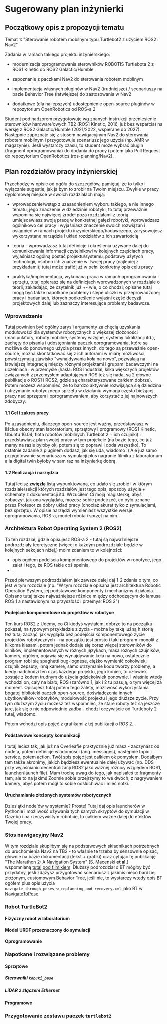 # Sugerowany plan inżynierki

## Początkowy opis z propozycji tematu

Temat 1:
"Sterowanie robotem mobilnym typu Turtlebot2 z użyciem ROS2 i Nav2"

Zadania w ramach takiego projektu inżynierskiego:

* modernizacja oprogramowania sterowników ROBOTIS Turtlebota 2 z ROS1 Kinetic do ROS2 Galactic/Humble

* zapoznanie z paczkami Nav2 do sterowania robotem mobilnym

* implementacja własnych pluginów w Nav2 (trudniejsze) / scenariuszy na bazie Behavior Tree (łatwiejsze) do zastosowania w Nav2

* dodatkowe (dla najlepszych) udostępnienie open-source pluginów w repozytorium OpenRobotics od ROS-a 2

Student pod nadzorem przygotowuje wg znanych instrukcji przeniesienie sterowników hardware'owych TB2 (ROS1 Kinetic, 2016, już bez wsparcia) na wersję z ROS2 Galactic/Humble (2021/2022, wspierane do 2027). Następnie zapoznaje się z stosem nawigacyjnym Nav2 do sterowania robotem mobilnym i przygotowuje scenariusz jego użycia (np. AMR w magazynie). Jeśli wystarczy czasu, to student może wybrać plugin (fragment oprogramowania) do dodania do pracy i potem jako Pull Request do repozytorium OpenRobotics (ros-planning/Nav2).

## Plan rozdziałów pracy inżynierskiej

Przechodzę w opisie od ogółu do szczegółów, pamiętaj, że to tylko i wyłącznie sugestie, jak ja bym to zrobił na Twoim miejscu. Zwykle w pracy dyplomowej miejsce w swoich rozdziałach mają:

* wprowadzenie/wstęp z uzasadnieniem wyboru takiego, a nie innego tematu, jego znaczenie w dziedzinie robotyki, to tutaj przeważnie wspomina się najwięcej źródeł poza rozdziałami z teorią - umiejscawiasz swoją pracę w konkretnej gałęzi robotyki, wprowadzasz ogólnikowo cel pracy i wyjaśniasz znaczenie swoich rozwiązań i osiągnięć w ramach projektu inżynierskiego/badawczego, zarysowujesz wykorzystane narządzia i układ rozdziałów z ich zawartością

* teoria - wprowadzasz tutaj definicje i określenia używane dalej do komunikowania informacji czytelnikowi w kolejnych częściach pracy, wyjaśniasz ogólną postać projektu/systemu, podstawy użytych technologii, osobno ich znaczenie w Twojej pracy (najlepiej z przykładami); tutaj może trafić już w pełni konkretny opis celu pracy

* praktyka/implementacja, wykonana praca w ramach oprogramowania i sprzętu, tutaj opierasz się na definicjach wprowadzonych w rozdziale o teorii, zakładając, że czytelnik już +- wie, o co chodzi; opisane tutaj mogą być także napotkane problemy i ślepe uliczki w przeprowadzonej pracy i badaniach, których podkreślenie wyjaśni część decyzji projektowych dalej lub zaznaczy interesujące problemy badawcze.

### Wprowadzenie

Tutaj powinien być ogólny zarys i argumenty za chęcią uzyskania modułowości dla systemów robotycznych o większej złożoności (manipulatory, roboty mobilne, systemy wizyjne, systemy lokalizacji itd.), zachęty do pisania i udostępniania paczek oprogramowania, które są możliwe do ponownego użycia przez innych, do tego są przeważnie open-source, można skontatkować się z ich autorami w miarę możliwości, powstrzymują zjawisko "wynajdywania koła na nowo", pozwalają na łatwiejszą integrację między różnymi projektami i grupami badawczymi na uczelniach i w przemyśle (hasła: ROS Industrial, kilka większych projektów związanych z przemysłem adaptującym ROS też się nada, są 2 główne publikacje o ROS1 i ROS2, gdzie są charakteryzowane całkiem dobrze). Potem możesz wspomnieć, że to bardzo aktywnie rozwijająca się dziedzina i utrzymanie robotycznego sprzętu w działaniu wymaga często bieżącej pracy nad sprzętem i oprogramowaniem, aby korzystać z jej najnowszych zdobyczy.

#### 1.1 Cel i zakres pracy

Po uzasadnieniu, dlaczego open-source jest ważny, przedstawiasz w liściue obecny stan laboratorium, sprzętowy i programowy (ROS1 Kinetic, Ubuntu 16.04, flota robotów mobilnych Turtlebot 2 + ich czujniki) i przedstawiasz plan swojej pracy w tym projekcie (na bazie tego, co już mamy na razie byłoby ok, potem się to poprawi i doda wszystko). To ostatnie zadanie z pluginem dodasz, jak się uda, wiadomo :) Ale już samo przygotowanie scenariusza w symulacji plus nagranie filmiku z laboratorium a la digital twin byłoby w sam raz na inżynierkę dobrą.

#### 1.2 Realizacja i narzędzia

Tutaj lecisz __zwięzłą__ listą wypunktowaną, co udało się zrobić i w którym rozdziale/sekcji których rozdziałów jest tego opis, sposoby użycia + schematy z dokumentacji itd. Wrzuciłem Ci moją magisterkę, abyś zobaczył, jak ona wyglądała, możesz sobie podejrzeć, co było uznane przez Profesor za dobry układ pracy (chociaż akurat tylko z symulacjami, bez sprzętu).
W opisie narzędzi wymieniasz wszystkie wersje: oprogramowania, ROS-a, model robota i sprzęt na nim.

### Architektura Robot Operating System 2 (ROS2)

To ten rozdział, gdzie opisujesz ROS-a 2 - tutaj są najważniejsze podrozdziały teoretyczne (więcej o każdym podrozdziale będzie w kolejnych sekcjach niżej,) moim zdaniem to w kolejności:

* opis ogółem podejścia komponentowego do projektów w robotyce, jego zalet i tego, że ROS takie coś spełnia,
* .

Przed pierwszym podrozdziałem jak zawsze dalej daj 1-2 zdania o tym, co jest w tym rozdziale (np. "W tym rozdziale opisana jest architektura Robotic Operation System, jej podstawowe komponenty i mechanizmy działania. Opisano tutaj także najważniejsze różnice między odchodzącym do lamusa ROS 1 a nastawionym na przyszłość i przemysł ROS 2")

#### Podejście komponentowe do projektów w robotyce

Ten kurs ROS2 z Udemy, co Ci kiedyś wysłałem, dobrze to na początku pokazał, na typowym przykładzie z życia - można by taką luźną historią też tutaj zacząć, jak wygląda bez podejścia komponentowego życie projektów robotycznych - na początku jest prosto i taki program-monolit z kilkoma klasami, potem jednak dodaje się coraz więcej sterowników do silników, implementowanych w różnych językach, masa różnych czujników, kamery, ogółem, pojawia się wynajdywanie koła na nowo, ostatecznie program robi się spaghetti bug-lognese, ciężko wymienić cokolwiek, czujnik zepsuty, inną kamerę, samo utrzymanie kodu tworzy problemy; a kiedy nadchodzi ten czas każdego projektu, jego koniec, to człowiek zostaje z kodem trudnym do użycia gdziekolwiek ponownie.
I właśnie wtedy wchodzi on, cały na biało, ROS (zarówno 1, jak i 2 tu pasują, o tym więcej za moment. Opisujesz tutaj potem tego zalety, możliwość wykorzystania bogatej biblioteki paczek open-source, doświadczenia innych użytkowników-robotyków, modułowość projektu i jego dłuższe życie. Przy tym dłuższym życiu możesz też wspomnieć, że stare roboty też są jeszcze jare, jak się o nie odpowiednio zadba - chodzi oczywiście od Turtleboty 2 tutaj, wiadomo.

Potem wchodzi opis pojęć z grafikami z tej publikacji o ROS 2...

#### Podstawowe koncepty komunikacji

I tutaj lecisz tak, jak już na Overleafie praktycznie już masz - zaczynasz od node'a, potem definicje wiadomości (ang. messages), następnie topic i service, potem action. Twój spis pojęć jest całkiem ok pomysłem. Dodałbym tam także akronimy, jakich będziesz ewentualnie dalej używać (np. DDS przy wyjaśnianiu decentralizacji ROS2 jako ważnej różnicy względem ROS1, launcher/launch file).
Mam trochę uwag do tego, jak napisałeś te fragmenty tam, ale to na jakimś Zoomie sobie przejrzymy to we dwóch, z nagrywaniem kamery, abyś potem mógł to sobie odsłuchiwać i mieć notki.

#### Uruchamianie złożonych systemów robotycznych

Dziesiątki node'ów w systemie? Proste! Tutaj daj opis launcherów w Pythonie i możliwość używania tych samych skryptów do symulacji w Gazebo i na rzeczywistym robotcie, to całkiem ważne dalej do efektów Twojej pracy.

### Stos nawigacyjny Nav2

W tym rozdziale skupiłbym się na podstawowych składnikach potrzebnych do uruchomienia Nav2 na TB2 - to właśnie te trzeba by sensownie opisać, głównie na bazie dokumentacji (tekst + grafiki) oraz cytując tę publikację "The Marathon 2: A Navigation System" (S. Macenski __et al.__) wspomnianą [tutaj pod filmikiem](https://navigation.ros.org/). Dłuższy podrozdział o BT mógłby być przydatny, jeśli zdążysz przygotować scenariusz z jakimiś nieco bardziej złożonym, customowym Behavior Tree, jeśli nie, to wystarczy wtedy opis BT ogółem plus opis użycia `navigate_through_poses_w_replanning_and_recovery.xml` jako BT w [NavigateToPose](https://navigation.ros.org/configuration/packages/bt-plugins/actions/NavigateToPose.html?highlight=navigatetopose).

### Robot TurtleBot2

#### Fizyczny robot w laboratorium

#### Model URDF przeznaczony do symulacji

#### Oprogramowanie

### Napotkane i rozwiązane problemy

#### Sprzętowe

##### Sterowniki `kobuki_base`

##### LiDAR z złączem Ethernet

#### Programowe

### Przygotowanie zestawu paczek `turtlebot2`
